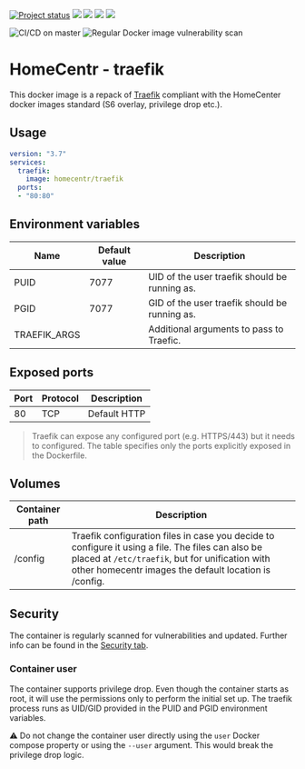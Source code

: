 [![Project status](https://badgen.net/badge/project%20status/stable%20%26%20actively%20maintaned?color=green)](https://github.com/homecentr/docker-traefik/graphs/commit-activity) [![](https://badgen.net/github/label-issues/homecentr/docker-traefik/bug?label=open%20bugs&color=green)](https://github.com/homecentr/docker-traefik/labels/bug) [![](https://badgen.net/github/release/homecentr/docker-traefik)](https://hub.docker.com/repository/docker/homecentr/traefik)
[![](https://badgen.net/docker/pulls/homecentr/traefik)](https://hub.docker.com/repository/docker/homecentr/traefik) 
[![](https://badgen.net/docker/size/homecentr/traefik)](https://hub.docker.com/repository/docker/homecentr/traefik)

![CI/CD on master](https://github.com/homecentr/docker-traefik/workflows/CI/CD%20on%20master/badge.svg)
![Regular Docker image vulnerability scan](https://github.com/homecentr/docker-traefik/workflows/Regular%20Docker%20image%20vulnerability%20scan/badge.svg)


# HomeCentr - traefik
This docker image is a repack of [Traefik](https://github.com/containous/traefik) compliant with the HomeCenter docker images standard (S6 overlay, privilege drop etc.).

## Usage

```yml
version: "3.7"
services:
  traefik:
    image: homecentr/traefik
  ports:
  - "80:80"
```

## Environment variables

| Name | Default value | Description |
|------|---------------|-------------|
| PUID | 7077 | UID of the user traefik should be running as. |
| PGID | 7077 | GID of the user traefik should be running as. |
| TRAEFIK_ARGS | | Additional arguments to pass to Traefic. |

## Exposed ports

| Port | Protocol | Description |
|------|------|-------------|
| 80 | TCP | Default HTTP |

> Traefik can expose any configured port (e.g. HTTPS/443) but it needs to configured. The table specifies only the ports explicitly exposed in the Dockerfile.

## Volumes

| Container path | Description |
|------------|---------------|
| /config | Traefik configuration files in case you decide to configure it using a file. The files can also be placed at `/etc/traefik`, but for unification with other homecentr images the default location is /config. |

## Security
The container is regularly scanned for vulnerabilities and updated. Further info can be found in the [Security tab](https://github.com/homecentr/docker-traefik/security).

### Container user
The container supports privilege drop. Even though the container starts as root, it will use the permissions only to perform the initial set up. The traefik process runs as UID/GID provided in the PUID and PGID environment variables.

:warning: Do not change the container user directly using the `user` Docker compose property or using the `--user` argument. This would break the privilege drop logic.